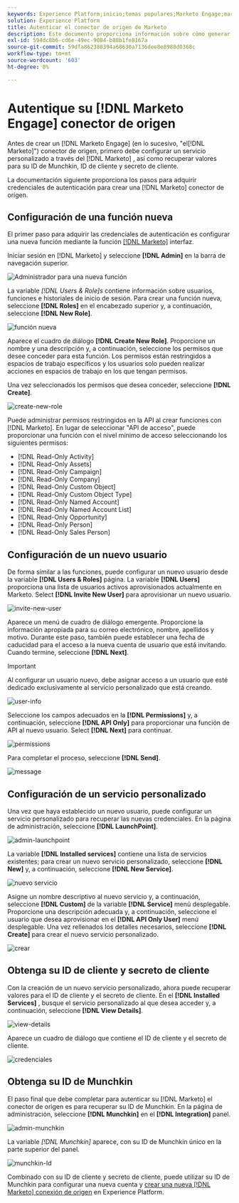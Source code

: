 ```yaml
---
keywords: Experience Platform;inicio;temas populares;Marketo Engage;marketing para interactuar;marketing
solution: Experience Platform
title: Autenticar el conector de origen de Marketo
description: Este documento proporciona información sobre cómo generar las credenciales de autenticación de Marketo.
exl-id: 594dc8b6-cd6e-49ec-9084-b88b1fe8167a
source-git-commit: 59dfa862388394a68630a7136dee8e8988d0368c
workflow-type: tm+mt
source-wordcount: '603'
ht-degree: 0%

---
```


# Autentique su [!DNL Marketo Engage] conector de origen

Antes de crear un [!DNL Marketo Engage] (en lo sucesivo, &quot;el[!DNL Marketo]&quot;) conector de origen, primero debe configurar un servicio personalizado a través del [!DNL Marketo] , así como recuperar valores para su ID de Munchkin, ID de cliente y secreto de cliente.

La documentación siguiente proporciona los pasos para adquirir credenciales de autenticación para crear una [!DNL Marketo] conector de origen.

## Configuración de una función nueva

El primer paso para adquirir las credenciales de autenticación es configurar una nueva función mediante la función [[!DNL Marketo]](https://app-sjint.marketo.com/#MM0A1) interfaz.

Iniciar sesión en [!DNL Marketo] y seleccione **[!DNL Admin]** en la barra de navegación superior.

![Administrador para una nueva función](../images/marketo/home.png)

La variable *[!DNL Users & Role]s* contiene información sobre usuarios, funciones e historiales de inicio de sesión. Para crear una función nueva, seleccione **[!DNL Roles]** en el encabezado superior y, a continuación, seleccione **[!DNL New Role]**.

![función nueva](../images/marketo/new-role.png)

Aparece el cuadro de diálogo **[!DNL Create New Role]**. Proporcione un nombre y una descripción y, a continuación, seleccione los permisos que desee conceder para esta función. Los permisos están restringidos a espacios de trabajo específicos y los usuarios solo pueden realizar acciones en espacios de trabajo en los que tengan permisos.

Una vez seleccionados los permisos que desea conceder, seleccione **[!DNL Create]**.

![create-new-role](../images/marketo/create-new-role.png)

Puede administrar permisos restringidos en la API al crear funciones con [!DNL Marketo]. En lugar de seleccionar &quot;API de acceso&quot;, puede proporcionar una función con el nivel mínimo de acceso seleccionando los siguientes permisos:

* [!DNL Read-Only Activity]
* [!DNL Read-Only Assets]
* [!DNL Read-Only Campaign]
* [!DNL Read-Only Company]
* [!DNL Read-Only Custom Object]
* [!DNL Read-Only Custom Object Type]
* [!DNL Read-Only Named Account]
* [!DNL Read-Only Named Account List]
* [!DNL Read-Only Opportunity]
* [!DNL Read-Only Person]
* [!DNL Read-Only Sales Person]

## Configuración de un nuevo usuario

De forma similar a las funciones, puede configurar un nuevo usuario desde la variable **[!DNL Users & Roles]** página. La variable **[!DNL Users]** proporciona una lista de usuarios activos aprovisionados actualmente en Marketo. Select **[!DNL Invite New User]** para aprovisionar un nuevo usuario.

![invite-new-user](../images/marketo/invite-new-user.png)

Aparece un menú de cuadro de diálogo emergente. Proporcione la información apropiada para su correo electrónico, nombre, apellidos y motivo. Durante este paso, también puede establecer una fecha de caducidad para el acceso a la nueva cuenta de usuario que está invitando. Cuando termine, seleccione **[!DNL Next]**.

>[!IMPORTANT]
>
>Al configurar un usuario nuevo, debe asignar acceso a un usuario que esté dedicado exclusivamente al servicio personalizado que está creando.

![user-info](../images/marketo/new-user-info.png)

Seleccione los campos adecuados en la **[!DNL Permissions]** y, a continuación, seleccione **[!DNL API Only]** para proporcionar una función de API al nuevo usuario. Select **[!DNL Next]** para continuar.

![permissions](../images/marketo/permissions.png)

Para completar el proceso, seleccione **[!DNL Send]**.

![message](../images/marketo/message.png)

## Configuración de un servicio personalizado

Una vez que haya establecido un nuevo usuario, puede configurar un servicio personalizado para recuperar las nuevas credenciales. En la página de administración, seleccione **[!DNL LaunchPoint]**.

![admin-launchpoint](../images/marketo/admin-launchpoint.png)

La variable **[!DNL Installed services]** contiene una lista de servicios existentes; para crear un nuevo servicio personalizado, seleccione **[!DNL New]** y, a continuación, seleccione **[!DNL New Service]**.

![nuevo servicio](../images/marketo/new-service.png)

Asigne un nombre descriptivo al nuevo servicio y, a continuación, seleccione **[!DNL Custom]** de la variable **[!DNL Service]** menú desplegable. Proporcione una descripción adecuada y, a continuación, seleccione el usuario que desea aprovisionar en el **[!DNL API Only User]** menú desplegable. Una vez rellenados los detalles necesarios, seleccione **[!DNL Create]** para crear el nuevo servicio personalizado.

![crear](../images/marketo/create.png)

## Obtenga su ID de cliente y secreto de cliente

Con la creación de un nuevo servicio personalizado, ahora puede recuperar valores para el ID de cliente y el secreto de cliente. En el **[!DNL Installed Services]** , busque el servicio personalizado al que desea acceder y, a continuación, seleccione **[!DNL View Details]**.

![view-details](../images/marketo/view-details.png)

Aparece un cuadro de diálogo que contiene el ID de cliente y el secreto de cliente.

![credenciales](../images/marketo/credentials.png)

## Obtenga su ID de Munchkin

El paso final que debe completar para autenticar su [!DNL Marketo] el conector de origen es para recuperar su ID de Munchkin. En la página de administración, seleccione **[!DNL Munchkin]** en el **[!DNL Integration]** panel.

![admin-munchkin](../images/marketo/admin-munchkin.png)

La variable *[!DNL Munchkin]* aparece, con su ID de Munchkin único en la parte superior del panel.

![munchkin-Id](../images/marketo/munchkin-id.png)

Combinado con su ID de cliente y secreto de cliente, puede utilizar su ID de Munchkin para configurar una nueva cuenta y [crear una nueva [!DNL Marketo] conexión de origen](../../../tutorials/ui/create/adobe-applications/marketo.md) en Experience Platform.
